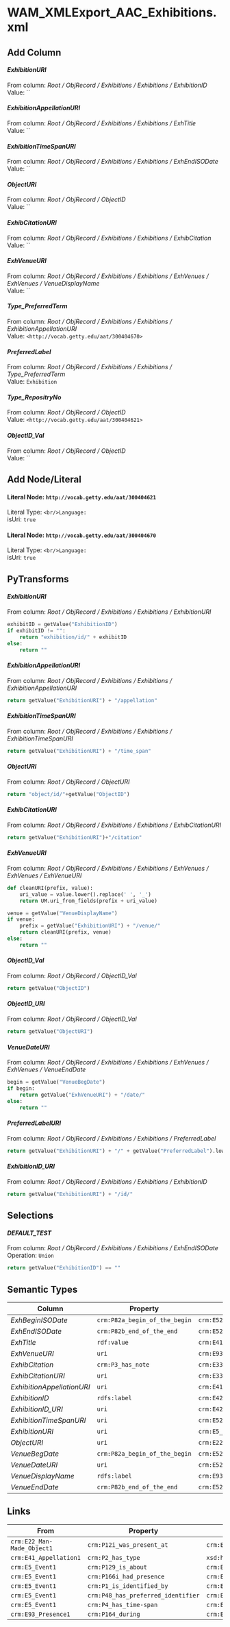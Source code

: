 # WAM_XMLExport_AAC_Exhibitions.xml

## Add Column
#### _ExhibitionURI_
From column: _Root / ObjRecord / Exhibitions / Exhibitions / ExhibitionID_
<br/>Value: ``

#### _ExhibitionAppellationURI_
From column: _Root / ObjRecord / Exhibitions / Exhibitions / ExhTitle_
<br/>Value: ``

#### _ExhibitionTimeSpanURI_
From column: _Root / ObjRecord / Exhibitions / Exhibitions / ExhEndISODate_
<br/>Value: ``

#### _ObjectURI_
From column: _Root / ObjRecord / ObjectID_
<br/>Value: ``

#### _ExhibCitationURI_
From column: _Root / ObjRecord / Exhibitions / Exhibitions / ExhibCitation_
<br/>Value: ``

#### _ExhVenueURI_
From column: _Root / ObjRecord / Exhibitions / Exhibitions / ExhVenues / ExhVenues / VenueDisplayName_
<br/>Value: ``

#### _Type_PreferredTerm_
From column: _Root / ObjRecord / Exhibitions / Exhibitions / ExhibitionAppellationURI_
<br/>Value: `<http://vocab.getty.edu/aat/300404670>`

#### _PreferredLabel_
From column: _Root / ObjRecord / Exhibitions / Exhibitions / Type_PreferredTerm_
<br/>Value: `Exhibition`

#### _Type_RepositryNo_
From column: _Root / ObjRecord / ObjectID_
<br/>Value: `<http://vocab.getty.edu/aat/300404621>`

#### _ObjectID_Val_
From column: _Root / ObjRecord / ObjectID_
<br/>Value: ``


## Add Node/Literal
#### Literal Node: `http://vocab.getty.edu/aat/300404621`
Literal Type: ``
<br/>Language: ``
<br/>isUri: `true`

#### Literal Node: `http://vocab.getty.edu/aat/300404670`
Literal Type: ``
<br/>Language: ``
<br/>isUri: `true`


## PyTransforms
#### _ExhibitionURI_
From column: _Root / ObjRecord / Exhibitions / Exhibitions / ExhibitionURI_
``` python
exhibitID = getValue("ExhibitionID")
if exhibitID != "":
    return "exhibition/id/" + exhibitID
else:
    return ""
```

#### _ExhibitionAppellationURI_
From column: _Root / ObjRecord / Exhibitions / Exhibitions / ExhibitionAppellationURI_
``` python
return getValue("ExhibitionURI") + "/appellation"
```

#### _ExhibitionTimeSpanURI_
From column: _Root / ObjRecord / Exhibitions / Exhibitions / ExhibitionTimeSpanURI_
``` python
return getValue("ExhibitionURI") + "/time_span"
```

#### _ObjectURI_
From column: _Root / ObjRecord / ObjectURI_
``` python
return "object/id/"+getValue("ObjectID")
```

#### _ExhibCitationURI_
From column: _Root / ObjRecord / Exhibitions / Exhibitions / ExhibCitationURI_
``` python
return getValue("ExhibitionURI")+"/citation"
```

#### _ExhVenueURI_
From column: _Root / ObjRecord / Exhibitions / Exhibitions / ExhVenues / ExhVenues / ExhVenueURI_
``` python
def cleanURI(prefix, value):
    uri_value = value.lower().replace(' ', '_')
    return UM.uri_from_fields(prefix + uri_value)

venue = getValue("VenueDisplayName")
if venue:
    prefix = getValue("ExhibitionURI") + "/venue/"
    return cleanURI(prefix, venue)
else:
    return ""
```

#### _ObjectID_Val_
From column: _Root / ObjRecord / ObjectID_Val_
``` python
return getValue("ObjectID")
```

#### _ObjectID_URI_
From column: _Root / ObjRecord / ObjectID_Val_
``` python
return getValue("ObjectURI")
```

#### _VenueDateURI_
From column: _Root / ObjRecord / Exhibitions / Exhibitions / ExhVenues / ExhVenues / VenueEndDate_
``` python
begin = getValue("VenueBegDate")
if begin:
    return getValue("ExhVenueURI") + "/date/"
else:
    return ""
```

#### _PreferredLabelURI_
From column: _Root / ObjRecord / Exhibitions / Exhibitions / PreferredLabel_
``` python
return getValue("ExhibitionURI") + "/" + getValue("PreferredLabel").lower()
```

#### _ExhibitionID_URI_
From column: _Root / ObjRecord / Exhibitions / Exhibitions / ExhibitionID_
``` python
return getValue("ExhibitionURI") + "/id/"
```


## Selections
#### _DEFAULT_TEST_
From column: _Root / ObjRecord / Exhibitions / Exhibitions / ExhEndISODate_
<br>Operation: `Union`
``` python
return getValue("ExhibitionID") == ""
```


## Semantic Types
| Column | Property | Class |
|  ----- | -------- | ----- |
| _ExhBeginISODate_ | `crm:P82a_begin_of_the_begin` | `crm:E52_Time-Span1`|
| _ExhEndISODate_ | `crm:P82b_end_of_the_end` | `crm:E52_Time-Span1`|
| _ExhTitle_ | `rdf:value` | `crm:E41_Appellation1`|
| _ExhVenueURI_ | `uri` | `crm:E93_Presence1`|
| _ExhibCitation_ | `crm:P3_has_note` | `crm:E33_Linguistic_Object1`|
| _ExhibCitationURI_ | `uri` | `crm:E33_Linguistic_Object1`|
| _ExhibitionAppellationURI_ | `uri` | `crm:E41_Appellation1`|
| _ExhibitionID_ | `rdfs:label` | `crm:E42_Identifier2`|
| _ExhibitionID_URI_ | `uri` | `crm:E42_Identifier2`|
| _ExhibitionTimeSpanURI_ | `uri` | `crm:E52_Time-Span1`|
| _ExhibitionURI_ | `uri` | `crm:E5_Event1`|
| _ObjectURI_ | `uri` | `crm:E22_Man-Made_Object1`|
| _VenueBegDate_ | `crm:P82a_begin_of_the_begin` | `crm:E52_Time-Span2`|
| _VenueDateURI_ | `uri` | `crm:E52_Time-Span2`|
| _VenueDisplayName_ | `rdfs:label` | `crm:E93_Presence1`|
| _VenueEndDate_ | `crm:P82b_end_of_the_end` | `crm:E52_Time-Span2`|


## Links
| From | Property | To |
|  --- | -------- | ---|
| `crm:E22_Man-Made_Object1` | `crm:P12i_was_present_at` | `crm:E5_Event1`|
| `crm:E41_Appellation1` | `crm:P2_has_type` | `xsd:http://vocab.getty.edu/aat/300404670`|
| `crm:E5_Event1` | `crm:P129_is_about` | `crm:E33_Linguistic_Object1`|
| `crm:E5_Event1` | `crm:P166i_had_presence` | `crm:E93_Presence1`|
| `crm:E5_Event1` | `crm:P1_is_identified_by` | `crm:E41_Appellation1`|
| `crm:E5_Event1` | `crm:P48_has_preferred_identifier` | `crm:E42_Identifier2`|
| `crm:E5_Event1` | `crm:P4_has_time-span` | `crm:E52_Time-Span1`|
| `crm:E93_Presence1` | `crm:P164_during` | `crm:E52_Time-Span2`|
